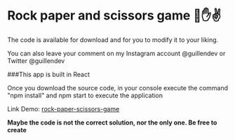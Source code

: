 # Rock paper and scissors game 👊✋✌️

The code is available for download and for you to modify it to your liking.

You can also leave your comment on my Instagram account @guillendev or Twitter @guillendev

###This app is built in React

Once you download the source code, in your console execute the command "npm install" and npm start to execute the application

Link Demo: [rock-paper-scissors-game]("https://rock-papßer-scissors-game.guillen.dev")

**Maybe the code is not the correct solution, nor the only one. Be free to create**
